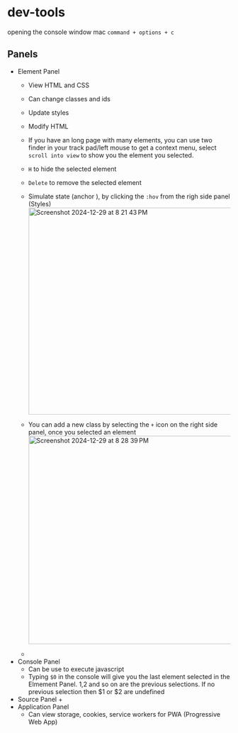 # dev-tools
opening the console window mac `command + options + c`

## Panels
+ Element Panel
  + View HTML and CSS
  + Can change classes and ids
  + Update styles
  + Modify HTML
  + If you have an long page with many elements, you can use two finder in your track pad/left mouse to get a context menu, select `scroll into view` to show you the element you selected.
  + `H` to hide the selected element
  + `Delete` to remove the selected element

  + Simulate state (anchor <a>), by clicking the `:hov` from the righ side panel (Styles)
    <img width="467" alt="Screenshot 2024-12-29 at 8 21 43 PM" src="https://github.com/user-attachments/assets/a05d63ee-ef5f-4475-81c5-7c9a519b7a4c" />
  + You can add a new class by selecting the `+` icon on the right side panel, once you selected an element
    <img width="470" alt="Screenshot 2024-12-29 at 8 28 39 PM" src="https://github.com/user-attachments/assets/317e5914-bc36-41eb-b056-609283728f82" />
  +
+ Console Panel
  + Can be use to execute javascript
  + Typing `$0` in the console will give you the last element selected in the Elmement Panel. $1,$2 and so on are the previous selections.  If no previous selection then $1 or $2 are undefined
+ Source Panel
  +
+ Application Panel
  + Can view storage, cookies, service workers for PWA (Progressive Web App)
